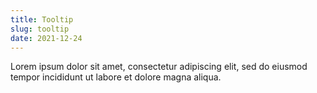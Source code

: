 ```yaml
---
title: Tooltip
slug: tooltip
date: 2021-12-24
---
```


Lorem ipsum dolor sit amet, consectetur adipiscing elit, sed do eiusmod tempor incididunt ut labore et dolore magna aliqua.
